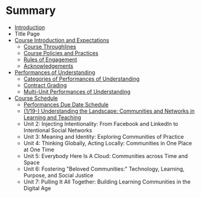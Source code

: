 # Summary

* [Introduction](README.md)
* Title Page
* [Course Introduction and Expectations](course_introduction_and_expectations.md)
   * [Course Throughlines](course_throughlines.md)
   * [Course Policies and Practices](course_policies_and_practices.md)
   * [Rules of Engagement](rules_of_engagement.md)
   * [Acknowledgements](acknowledgements.md)
* [Performances of Understanding](performances_of_understanding.md)
   * [Categories of Performances of Understanding](categories_of_performances_of_understanding.md)
   * [Contract Grading](contract_grading.md)
   * [Multi-Unit Performances of Understanding](multi-unit_performances_of_understanding.md)
* [Course Schedule](course_schedule.md)
   * [Performances Due Date Schedule](performances_due_date_schedule.md)
   * [(1/19-) Understanding the Landscape: Communities and Networks in Learning and Teaching](unit_1.md)
   * Unit 2: Injecting Intentionality: From Facebook and LinkedIn to Intentional Social Networks
   * Unit 3: Meaning and Identity: Exploring Communities of Practice
   * Unit 4: Thinking Globally, Acting Locally: Communities in One Place at One Time
   * Unit 5: Everybody Here Is A Cloud: Communities across Time and Space
   * Unit 6: Fostering "Beloved Communities:" Technology, Learning, Purpose, and Social Justice
   * Unit 7: Pulling It All Together: Building Learning Communities in the Digital Age

